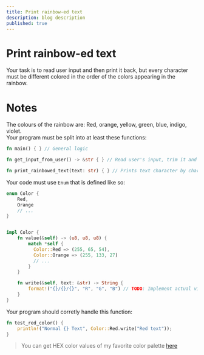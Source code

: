 ```yaml
---
title: Print rainbow-ed text
description: blog description
published: true
---
```


# Print rainbow-ed text
Your task is to read user input and then print it back, but every character must be different colored in the order of the colors appearing in the rainbow. <br>

# Notes
The colours of the rainbow are: Red, orange, yellow, green, blue, indigo, violet. <br>
Your program must be split into at least these functions:
```rust
fn main() { } // General logic
```

```rust
fn get_input_from_user() -> &str { } // Read user's input, trim it and returns it.
```

```rust
fn print_rainbowed_text(text: str) { } // Prints text character by character with next rainbow's color.
```

Your code must use `Enum` that is defined like so:
```rust
enum Color {
    Red,
    Orange
    // ...
}


impl Color {
    fn value(&self) -> (u8, u8, u8) {
        match *self {
          Color::Red => (255, 65, 54),
          Color::Orange => (255, 133, 27)
          // ...
        }
    }

    fn write(&self, text: &str) -> String {
        format!("{}/{}/{}", "R", "G", "B") // TODO: Implement actual virtual codes
    }
}
```

Your program should corretly handle this function:
```rust
fn test_red_color() {
    println!("Normal {} Text", Color::Red.write("Red text"));
}
```

> You can get HEX color values of my favorite color palette [here](https://clrs.cc/)
